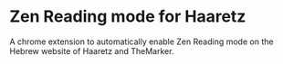 # Zen Reading mode for Haaretz

A chrome extension to automatically enable Zen Reading mode on the Hebrew website of Haaretz and TheMarker.